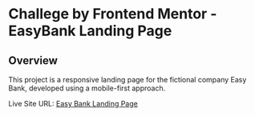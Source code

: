 # Challege by Frontend Mentor - EasyBank Landing Page

## Overview
This project is a responsive landing page for the fictional company Easy Bank, developed using a mobile-first approach. 

Live Site URL: [Easy Bank Landing Page](https://dilkhush00.github.io/Easybank-Landing-Page/)

